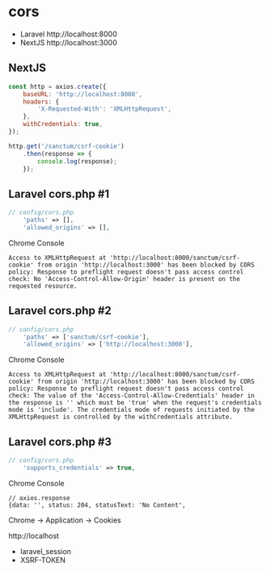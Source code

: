 # cors

- Laravel http://localhost:8000
- NextJS http://localhost:3000

## NextJS

```js
const http = axios.create({
    baseURL: 'http://localhost:8000',
    headers: {
        'X-Requested-With': 'XMLHttpRequest',
    },
    withCredentials: true,
});

http.get('/sanctum/csrf-cookie')
    .then(response => {
        console.log(response);
    });
```

## Laravel cors.php #1

```php
// config/cors.php
    'paths' => [],
    'allowed_origins' => [],
```

Chrome Console

```
Access to XMLHttpRequest at 'http://localhost:8000/sanctum/csrf-cookie' from origin 'http://localhost:3000' has been blocked by CORS policy: Response to preflight request doesn't pass access control check: No 'Access-Control-Allow-Origin' header is present on the requested resource.
```


## Laravel cors.php #2

```php
// config/cors.php
    'paths' => ['sanctum/csrf-cookie'],
    'allowed_origins' => ['http://localhost:3000'],
```

Chrome Console

```
Access to XMLHttpRequest at 'http://localhost:8000/sanctum/csrf-cookie' from origin 'http://localhost:3000' has been blocked by CORS policy: Response to preflight request doesn't pass access control check: The value of the 'Access-Control-Allow-Credentials' header in the response is '' which must be 'true' when the request's credentials mode is 'include'. The credentials mode of requests initiated by the XMLHttpRequest is controlled by the withCredentials attribute.
```

## Laravel cors.php #3

```php
// config/cors.php
    'supports_credentials' => true,
```

Chrome Console

```
// axios.response
{data: '', status: 204, statusText: 'No Content',
```

Chrome -> Application -> Cookies

http://localhost
- laravel_session
- XSRF-TOKEN

